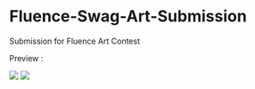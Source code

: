 # Fluence-Swag-Art-Submission

Submission for Fluence Art Contest 

Preview :

<img src="https://i.ibb.co/Z8dnbBK/fluence-preview.png">

<img src="https://i.ibb.co/TgQmKyq/fluence-preview-2.png">

